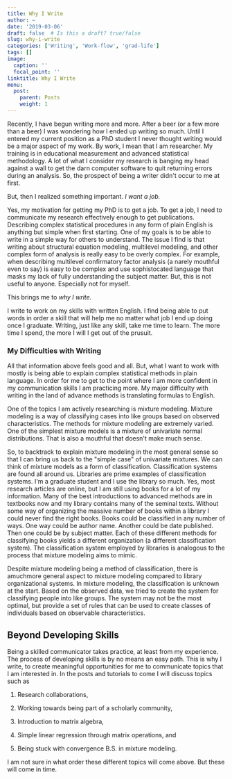 ```yaml
---
title: Why I Write
author: ~
date: '2019-03-06'
draft: false  # Is this a draft? true/false
slug: why-i-write
categories: ['Writing', 'Work-flow', 'grad-life']
tags: []
image:
  caption: ''
  focal_point: ''
linktitle: Why I Write
menu:
  post:
    parent: Posts
    weight: 1
---
```


Recently, I have begun writing more and more.
After a beer (or a few more than a beer) I was wondering how I ended up writing so much.
Until I entered my current position as a PhD student I never thought writing would be a major aspect of my work.
By work, I mean that I am researcher.
My training is in educational measurement and advanced statistical methodology.
A lot of what I consider my research is banging my head against a wall to get the darn computer software to quit returning errors during an analysis.
So, the prospect of being a writer didn't occur to me at first. 

But, then I realized something important. *I want a job.*

Yes, my motivation for getting my PhD is to get a job.
To get a job, I need to communicate my research effectively enough to get publications.
Describing complex statistical procedures in any form of plain English is anything but simple when first starting.
One of my goals is to be able to write in a simple way for others to understand. 
The issue I find is that writing about structural equation modeling, multilevel modeling, and other complex form of analysis is really easy to be overly complex.
For example, when describing multilevel confirmatory factor analysis (a narely mouthful even to say) is easy to be complex and use sophistocated language that masks my lack of fully understanding the subject matter.
But, this is not useful to anyone.
Especially not for myself.

This brings me to *why I write.*

I write to work on my skills with written English.
I find being able to put words in order a skill that will help me no matter what job I end up doing once I graduate.
Writing, just like any skill, take me time to learn.
The more time I spend, the more I will I get out of the prusuit.

### My Difficulties with Writing

All that information above feels good and all.
But, what I want to work with mostly is being able to explain complex statistical methods in plain language.
In order for me to get to the point where I am more confident in my communication skills I am practicing more.
My major difficulty with writing in the land of advance methods is translating formulas to English.

One of the topics I am actively researching is mixture modeling.
Mixture modeling is a way of classifying cases into like groups based on observed characteristics.
The methods for mixture modeling are extremely varied.
One of the simplest mixture models is a mixture of univariate normal distributions.
That is also a mouthful that doesn't make much sense.

So, to backtrack to explain mixture modeling in the most general sense so that I can bring us back to the "simple case" of univariate mixtures.
We can think of mixture models as a form of classification.
Classification systems are found all around us.
Libraries are prime examples of classification systems.
I'm a graduate student and I use the library so much.
Yes, most research articles are online, but I am still using books for a lot of my information.
Many of the best introductions to advanced methods are in textbooks now and my library contains many of the seminal texts.
Without some way of organizing the massive number of books within a library I could never find the right books.
Books could be classified in any number of ways.
One way could be author name.
Another could be date published. 
Then one could be by subject matter.
Each of these different methods for classifying books yields a different organization (a different classification system). 
The classification system employed by libraries is analogous to the process that mixture modeling aims to mimic. 

Despite mixture modeling being a method of classification, there is amuchmore general aspect to mixture modeling compared to library organizational systems.
In mixture modeling, the classification is unknown at the start.
Based on the observed data, we tried to create the system for classifying people into like groups.
The system may not be the most optimal, but provide a set of rules that can be used to create classes of individuals based on observable characteristics. 

## Beyond Developing Skills

Being a skilled communicator takes practice, at least from my experience.
The process of developing skills is by no means an easy path.
This is why I write, to create meaningful opportunities for me to communicate topics that I am interested in. 
In the posts and tutorials to come I will discuss topics such as 

  1. Research collaborations,
  
  2. Working towards being part of a scholarly community,
  
  3. Introduction to matrix algebra,
  
  4. Simple linear regression through matrix operations, and
  
  5. Being stuck with convergence B.S. in mixture modeling.
  
I am not sure in what order these different topics will come above. But these will come in time. 
